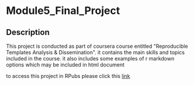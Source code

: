 # Module5_Final_Project

## Description

This project is conducted as part of coursera course entitled "Reproducible Templates Analysis & Dissemination".
it contains the main skills and topics included in the course. it also includes some examples of r markdown options which may be included in html document

to access this project in RPubs please click this [link](https://rpubs.com/alturabi1990/849118)
